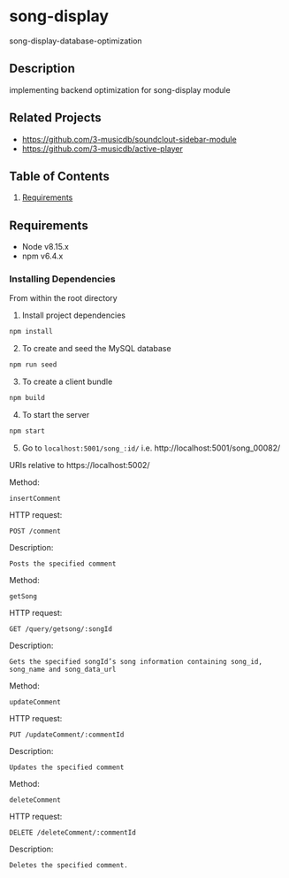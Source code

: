 # song-display
song-display-database-optimization

## Description
implementing backend optimization for song-display module

## Related Projects
  - https://github.com/3-musicdb/soundclout-sidebar-module
  - https://github.com/3-musicdb/active-player

## Table of Contents
1. [Requirements](#requirements)

## Requirements
- Node v8.15.x
- npm v6.4.x

### Installing Dependencies
From within the root directory


1. Install project dependencies
```javascript
npm install
```

2. To create and seed the MySQL database
```javascript
npm run seed
```

3. To create a client bundle
```javascript
npm build
```

4. To start the server
```javascript
npm start
```

5. Go to `localhost:5001/song_:id/` i.e. http://localhost:5001/song_00082/


URIs relative to https://localhost:5002/

Method: 
```
insertComment
```
HTTP request: 
```
POST /comment
```
Description: 
```
Posts the specified comment
```
Method: 
```
getSong
```
HTTP request: 
```
GET /query/getsong/:songId
```
Description: 
```
Gets the specified songId’s song information containing song_id, song_name and song_data_url
```

Method: 
```
updateComment
```

HTTP request: 
```
PUT /updateComment/:commentId
```
Description: 
```
Updates the specified comment
```

Method: 
```
deleteComment
```
HTTP request: 
```
DELETE /deleteComment/:commentId
```
Description: 
```
Deletes the specified comment.
```
















